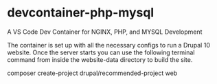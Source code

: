 # devcontainer-php-mysql
A VS Code Dev Container for NGINX, PHP, and MYSQL Development

The container is set up with all the necessary configs to run a Drupal 10 website. Once the server starts you can use the following terminal command from inside the website-data directory to build the site.

composer create-project drupal/recommended-project web


